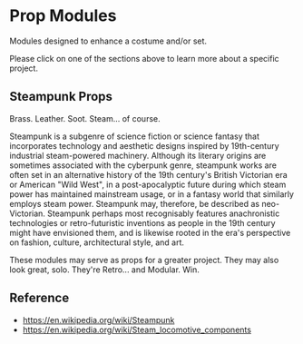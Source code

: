 # Prop Modules
Modules designed to enhance a costume and/or set.

Please click on one of the sections above to learn more about a specific project.

## Steampunk Props
Brass. Leather. Soot. Steam... of course.

Steampunk is a subgenre of science fiction or science fantasy that incorporates technology and aesthetic designs inspired by 19th-century industrial steam-powered machinery. Although its literary origins are sometimes associated with the cyberpunk genre, steampunk works are often set in an alternative history of the 19th century's British Victorian era or American "Wild West", in a post-apocalyptic future during which steam power has maintained mainstream usage, or in a fantasy world that similarly employs steam power. Steampunk may, therefore, be described as neo-Victorian. Steampunk perhaps most recognisably features anachronistic technologies or retro-futuristic inventions as people in the 19th century might have envisioned them, and is likewise rooted in the era's perspective on fashion, culture, architectural style, and art.

These modules may serve as props for a greater project. They may also look great, solo. They're Retro... and Modular. Win.

## Reference
* https://en.wikipedia.org/wiki/Steampunk
* https://en.wikipedia.org/wiki/Steam_locomotive_components

